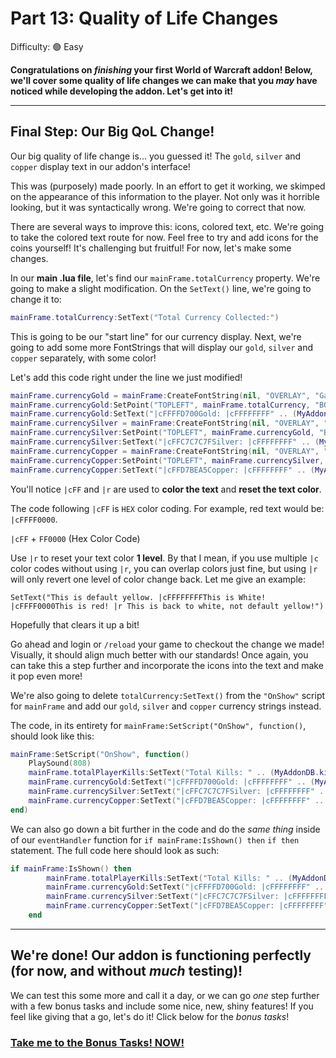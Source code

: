 # Part 13: Quality of Life Changes

Difficulty: 🟢 Easy

**Congratulations on *finishing* your first World of Warcraft addon! Below, we'll cover some quality of life changes we can make that you *may* have noticed while developing the addon. Let's get into it!**

---

## Final Step: Our Big QoL Change!

Our big quality of life change is... you guessed it! The `gold`, `silver` and `copper` display text in our addon's interface!

This was (purposely) made poorly. In an effort to get it working, we skimped on the appearance of this information to the player. Not only was it horrible looking, but it was syntactically wrong. We're going to correct that now.

There are several ways to improve this: icons, colored text, etc. We're going to take the colored text route for now. Feel free to try and add icons for the coins yourself! It's challenging but fruitful! For now, let's make some changes.

In our **main .lua file**, let's find our `mainFrame.totalCurrency` property. We're going to make a slight modification. On the `SetText()` line, we're going to change it to:

```lua
mainFrame.totalCurrency:SetText("Total Currency Collected:")
```

This is going to be our "start line" for our currency display. Next, we're going to add some more FontStrings that will display our `gold`, `silver` and `copper` separately, with some color!

Let's add this code right under the line we just modified!

```lua
mainFrame.currencyGold = mainFrame:CreateFontString(nil, "OVERLAY", "GameFontNormal")
mainFrame.currencyGold:SetPoint("TOPLEFT", mainFrame.totalCurrency, "BOTTOMLEFT", 10, -15)
mainFrame.currencyGold:SetText("|cFFFFD700Gold: |cFFFFFFFF" .. (MyAddonDB.gold or "0"))
mainFrame.currencySilver = mainFrame:CreateFontString(nil, "OVERLAY", "GameFontNormal")
mainFrame.currencySilver:SetPoint("TOPLEFT", mainFrame.currencyGold, "BOTTOMLEFT", 0, -15)
mainFrame.currencySilver:SetText("|cFFC7C7C7FSilver: |cFFFFFFFF" .. (MyAddonDB.silver or "0"))
mainFrame.currencyCopper = mainFrame:CreateFontString(nil, "OVERLAY", "GameFontNormal")
mainFrame.currencyCopper:SetPoint("TOPLEFT", mainFrame.currencySilver, "BOTTOMLEFT", 0, -15)
mainFrame.currencyCopper:SetText("|cFFD7BEA5Copper: |cFFFFFFFF" .. (MyAddonDB.copper or "0"))
```

You'll notice `|cFF` and `|r` are used to **color the text** and **reset the text color**.

The code following `|cFF` is `HEX` color coding. For example, red text would be: `|cFFFF0000`.

`|cFF` + `FF0000` (Hex Color Code)

Use `|r` to reset your text color **1 level**. By that I mean, if you use multiple `|c` color codes without using `|r`, you can overlap colors just fine, but using `|r` will only revert one level of color change back. Let me give an example:

`SetText("This is default yellow. |cFFFFFFFFThis is White! |cFFFF0000This is red! |r This is back to white, not default yellow!")`

Hopefully that clears it up a bit!

Go ahead and login or `/reload` your game to checkout the change we made! Visually, it should align much better with our standards! Once again, you can take this a step further and incorporate the icons into the text and make it pop even more!

We're also going to delete `totalCurrency:SetText()` from the `"OnShow"` script for `mainFrame` and add our `gold`, `silver` and `copper` currency strings instead.

The code, in its entirety for `mainFrame:SetScript("OnShow", function()`, should look like this:

```lua
mainFrame:SetScript("OnShow", function()
    PlaySound(808)
    mainFrame.totalPlayerKills:SetText("Total Kills: " .. (MyAddonDB.kills or "0"))
    mainFrame.currencyGold:SetText("|cFFFFD700Gold: |cFFFFFFFF" .. (MyAddonDB.gold or "0"))
    mainFrame.currencySilver:SetText("|cFFC7C7C7FSilver: |cFFFFFFFF" .. (MyAddonDB.silver or "0"))
    mainFrame.currencyCopper:SetText("|cFFD7BEA5Copper: |cFFFFFFFF" .. (MyAddonDB.copper or "0"))
end)
```

We can also go down a bit further in the code and do the *same thing* inside of our `eventHandler` function for `if mainFrame:IsShown() then` `if then` statement. The full code here should look as such:

```lua
if mainFrame:IsShown() then
        mainFrame.totalPlayerKills:SetText("Total Kills: " .. (MyAddonDB.kills or "0"))
        mainFrame.currencyGold:SetText("|cFFFFD700Gold: |cFFFFFFFF" .. (MyAddonDB.gold or "0"))
        mainFrame.currencySilver:SetText("|cFFC7C7C7FSilver: |cFFFFFFFF" .. (MyAddonDB.silver or "0"))
        mainFrame.currencyCopper:SetText("|cFFD7BEA5Copper: |cFFFFFFFF" .. (MyAddonDB.copper or "0"))
    end
```

---

## We're done! Our addon is functioning perfectly (for now, and without *much* testing)!

We can test this some more and call it a day, or we can go *one* step further with a few bonus tasks and include some nice, new, shiny features! If you feel like giving that a go, let's do it! Click below for the *bonus tasks*!

### [Take me to the Bonus Tasks! NOW!](reddit.com/r/wowaddondev)